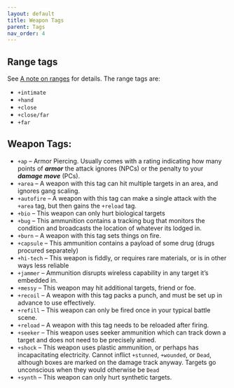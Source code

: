 ```yaml
---
layout: default
title: Weapon Tags
parent: Tags
nav_order: 4
---
```


## Range tags

See [A note on ranges](/content/rules/combat.html#a-note-on-ranges) for details. The range tags are:

- `+intimate`
- `+hand`
- `+close`
- `+close/far`
- `+far`

## Weapon Tags:

- `+ap` – Armor Piercing. Usually comes with a rating indicating how many points of **_armor_** the attack ignores (NPCs) or the penalty to your **_damage move_** (PCs).
- `+area` – A weapon with this tag can hit multiple targets in an area, and ignores gang scaling.
- `+autofire` – A weapon with this tag can make a single attack with the `+area` tag, but then gains the `+reload` tag.
- `+bio` – This weapon can only hurt biological targets
- `+bug` – This ammunition contains a tracking bug that monitors the condition and broadcasts the location of whatever its lodged in.
- `+burn` – A weapon with this tag sets things on fire.
- `+capsule` – This ammunition contains a payload of some drug (drugs procured separately)
- `+hi-tech` – This weapon is fiddly, or requires rare materials, or is in other ways less reliable
- `+jammer` – Ammunition disrupts wireless capability in any target it’s embedded in.
- `+messy` – This weapon may hit additional targets, friend or foe.
- `+recoil` – A weapon with this tag packs a punch, and must be set up in advance to use effectively.
- `+refill` – This weapon can only be fired once in your typical battle scene.
- `+reload` – A weapon with this tag needs to be reloaded after firing.
- `+seeker` – This weapon uses seeker ammunition which can track down a target and does not need to be precisely aimed.
- `+shock` – This weapon uses plastic ammunition, or perhaps has incapacitating electricity. Cannot inflict `+stunned`, `+wounded`, or `Dead`, although boxes are marked on the damage track anyway. Targets go unconscious when they would otherwise be `Dead`
- `+synth` – This weapon can only hurt synthetic targets.
